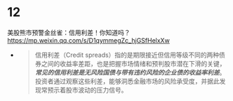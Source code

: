 
# 12

美股熊市预警金丝雀：信用利差！你知道吗？ https://mp.weixin.qq.com/s/D1qymmegZc_hjGSfHelxXw
- > 信用利差（Credit spreads）指的是期限接近但信用等级不同的两种债券之间的收益率差距，也是把握市场情绪和预判股市潜在下滑的关键，***常见的信用利差是无风险国债与带有违约风险的企业债的收益率利差***。投资者通过观察这些利差，能够洞悉金融市场的风险承受度，并据此发现常预示着股市波动的压力信号。
